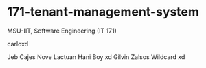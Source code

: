 # 171-tenant-management-system
MSU-IIT, Software Engineering (IT 171)


carloxd

Jeb Cajes
Nove Lactuan
Hani Boy xd
Gilvin Zalsos
Wildcard xd
